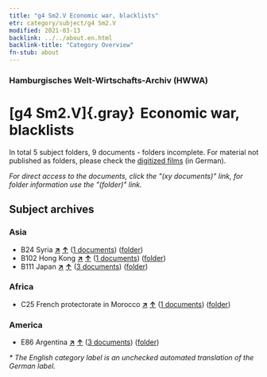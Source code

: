```yaml
---
title: "g4 Sm2.V Economic war, blacklists"
etr: category/subject/g4 Sm2.V
modified: 2021-03-13
backlink: ../../about.en.html
backlink-title: "Category Overview"
fn-stub: about
---
```


### Hamburgisches Welt-Wirtschafts-Archiv (HWWA)
# [g4 Sm2.V]{.gray}&#8201; Economic war, blacklists&#160; 





In total 5 subject folders, 9 documents - folders incomplete.
For material not published as folders, please check the [digitized films](/film/h1_sh) (in German).

_For direct access to the documents, click the "(xy documents)" link, for folder information use the "(folder)" link._

## Subject archives



### Asia

- B24 Syria [**&nearr;**](../../../geo/i/141114/about.en.html "Syria (all folders)") [**&uarr;**](../../../geo/about.en.html#B24 "Country category system") (<a href="https://pm20.zbw.eu/dfgview/sh/141114,144478" title="about: Syria : Economic war, blacklists" target="_blank">1 documents</a>) ([folder](http://purl.org/pressemappe20/folder/sh/141114,144478))
- B102 Hong Kong [**&nearr;**](../../../geo/i/141268/about.en.html "Hong Kong (all folders)") [**&uarr;**](../../../geo/about.en.html#B102 "Country category system") (<a href="https://pm20.zbw.eu/dfgview/sh/141268,144478" title="about: Hong Kong : Economic war, blacklists" target="_blank">1 documents</a>) ([folder](http://purl.org/pressemappe20/folder/sh/141268,144478))
- B111 Japan [**&nearr;**](../../../geo/i/141272/about.en.html "Japan (all folders)") [**&uarr;**](../../../geo/about.en.html#B111 "Country category system") (<a href="https://pm20.zbw.eu/dfgview/sh/141272,144478" title="about: Japan : Economic war, blacklists" target="_blank">3 documents</a>) ([folder](http://purl.org/pressemappe20/folder/sh/141272,144478))

### Africa

- C25 French protectorate in Morocco [**&nearr;**](../../../geo/i/141358/about.en.html "French protectorate in Morocco (all folders)") [**&uarr;**](../../../geo/about.en.html#C25 "Country category system") (<a href="https://pm20.zbw.eu/dfgview/sh/141358,144478" title="about: French protectorate in Morocco : Economic war, blacklists" target="_blank">1 documents</a>) ([folder](http://purl.org/pressemappe20/folder/sh/141358,144478))

### America

- E86 Argentina [**&nearr;**](../../../geo/i/141692/about.en.html "Argentina (all folders)") [**&uarr;**](../../../geo/about.en.html#E86 "Country category system") (<a href="https://pm20.zbw.eu/dfgview/sh/141692,144478" title="about: Argentina : Economic war, blacklists" target="_blank">3 documents</a>) ([folder](http://purl.org/pressemappe20/folder/sh/141692,144478))


_* The English category label is an unchecked automated translation of the German label._

